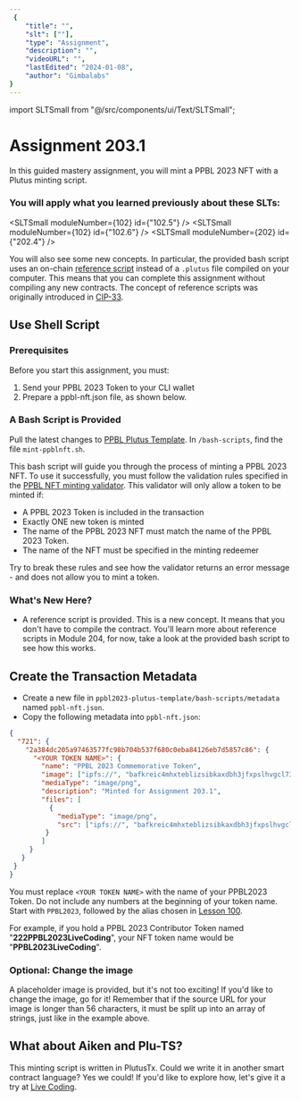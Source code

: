 ```yaml
---
 {
	"title": "",
	"slt": [""],
	"type": "Assignment",
	"description": "",
	"videoURL": "",
	"lastEdited": "2024-01-08",
	"author": "Gimbalabs"
}
---
```


 import SLTSmall from "@/src/components/ui/Text/SLTSmall";

# Assignment 203.1

In this guided mastery assignment, you will mint a PPBL 2023 NFT with a Plutus minting script.

### You will apply what you learned previously about these SLTs:
<SLTSmall moduleNumber={102} id={"102.5"} />
<SLTSmall moduleNumber={102} id={"102.6"} />
<SLTSmall moduleNumber={202} id={"202.4"} />

You will also see some new concepts. In particular, the provided bash script uses an on-chain [reference script](https://github.com/input-output-hk/cardano-node/blob/master/doc/reference/plutus/babbage-script-example.md) instead of a `.plutus` file compiled on your computer. This means that you can complete this assignment without compiling any new contracts. The concept of reference scripts was originally introduced in [CIP-33](https://cips.cardano.org/cips/cip33/).


## Use Shell Script


### Prerequisites
Before you start this assignment, you must:
1. Send your PPBL 2023 Token to your CLI wallet
2. Prepare a ppbl-nft.json file, as shown below.

### A Bash Script is Provided
Pull the latest changes to [PPBL Plutus Template](https://gitlab.com/gimbalabs/ppbl-2023/ppbl2023-plutus-template). In `/bash-scripts`, find the file `mint-ppblnft.sh`.

This bash script will guide you through the process of minting a PPBL 2023 NFT. To use it successfully, you must follow the validation rules specified in the [PPBL NFT minting validator](https://gitlab.com/gimbalabs/ppbl-2023/ppbl2023-plutus-template/-/blob/main/src/PPBLNFT/Minter.hs). This validator will only allow a token to be minted if:
- A PPBL 2023 Token is included in the transaction
- Exactly ONE new token is minted
- The name of the PPBL 2023 NFT must match the name of the PPBL 2023 Token.
- The name of the NFT must be specified in the minting redeemer

Try to break these rules and see how the validator returns an error message - and does not allow you to mint a token.

### What's New Here?
- A reference script is provided. This is a new concept. It means that you don't have to compile the contract. You'll learn more about reference scripts in Module 204, for now, take a look at the provided bash script to see how this works.


## Create the Transaction Metadata
- Create a new file in `ppbl2023-plutus-template/bash-scripts/metadata` named `ppbl-nft.json`.
- Copy the following metadata into `ppbl-nft.json`:
```json
{
  "721": {
    "2a384dc205a97463577fc98b704b537f680c0eba84126eb7d5857c86": {
      "<YOUR TOKEN NAME>": {
        "name": "PPBL 2023 Commemorative Token",
        "image": ["ipfs://", "bafkreic4mhxteblizsibkaxdbh3jfxpslhvgcl73n27uia4zyd44dukiea"],
        "mediaType": "image/png",
        "description": "Minted for Assignment 203.1",
        "files": [
          {
            "mediaType": "image/png",
            "src": ["ipfs://", "bafkreic4mhxteblizsibkaxdbh3jfxpslhvgcl73n27uia4zyd44dukiea"]
         }
        ]
     }
   }
 }
}
```

You must replace `<YOUR TOKEN NAME>` with the name of your PPBL2023 Token. Do not include any numbers at the beginning of your token name. Start with `PPBL2023`, followed by the alias chosen in [Lesson 100](/modules/100/1004).

For example, if you hold a PPBL 2023 Contributor Token named "**222PPBL2023LiveCoding**", your NFT token name would be "**PPBL2023LiveCoding**".

### Optional: Change the image
A placeholder image is provided, but it's not too exciting! If you'd like to change the image, go for it! Remember that if the source URL for your image is longer than 56 characters, it must be split up into an array of strings, just like in the example above.


## What about Aiken and Plu-TS?

This minting script is written in PlutusTx. Could we write it in another smart contract language? Yes we could! If you'd like to explore how, let's give it a try at [Live Coding](/live-coding).
